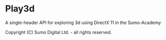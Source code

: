# Play3d

A single-header API for exploring 3d using DirectX 11 in the Sumo-Academy

Copyright (C) Sumo Digital Ltd. - all rights reserved.

